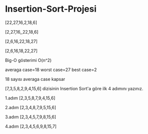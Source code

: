 # Insertion-Sort-Projesi

[22,27,16,2,18,6] 

[2,27,16,,22,18,6]

[2,6,16,22,18,27]

[2,6,16,18,22,27]

Big-O gösterimi O(n^2)

averaga case=18 
worst case=27
best case=2

18 sayısı averaga case kapsar

[7,3,5,8,2,9,4,15,6] dizisinin Insertion Sort'a göre ilk 4 adımını yazınız.

1.adım [2,3,5,8,7,9,4,15,6]

2.adım [2,3,4,8,7,9,5,15,6]

3.adım [2,3,4,5,7,9,8,15,6]

4.adım [2,3,4,5,6,9,8,15,7]
